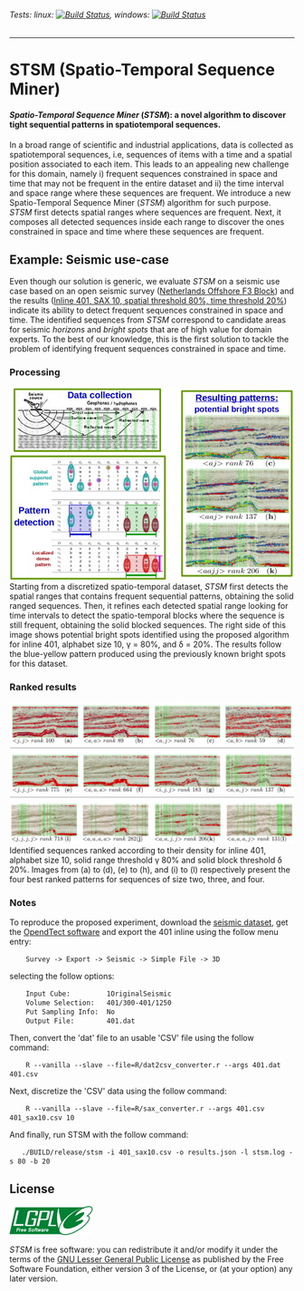 ###### *Tests:* linux: [![Build Status](https://travis-ci.org/campisano/STSM.svg?branch=master "Linux build")](https://travis-ci.org/campisano/STSM), windows: [![Build Status](https://tea-ci.org/api/badges/campisano/STSM/status.svg "Windows build")](https://tea-ci.org/campisano/STSM)

---


# STSM (Spatio-Temporal Sequence Miner)

#### *Spatio-Temporal Sequence Miner* (*STSM*): a novel algorithm to discover tight sequential patterns in spatiotemporal sequences.

In a broad range of scientific and industrial applications, data is collected as spatiotemporal sequences, i.e, sequences of items with a time and a spatial position associated to each item. This leads to an appealing new challenge for this domain, namely i) frequent sequences constrained in space and time that may not be frequent in the entire dataset and ii) the time interval and space range where these sequences are frequent. We introduce a new Spatio-Temporal Sequence Miner (*STSM*) algorithm for such purpose. *STSM* first detects spatial ranges where sequences are frequent. Next, it composes all detected sequences inside each range to discover the ones constrained in space and time where these sequences are frequent.

## Example: Seismic use-case

Even though our solution is generic, we evaluate *STSM* on a seismic use case based on an open seismic survey ([Netherlands Offshore F3 Block](http://opendtect.org/osr/pmwiki.php/Main/NetherlandsOffshoreF3BlockComplete4GB "OpendTect website")) and the results ([Inline 401, SAX 10, spatial threshold 80%, time threshold 20%](http://aldebaran.eic.cefet-rj.br/seismic/results/inline-401_orientation-original/sax-10/img/spatial-80/block-20/stretch-0/ "Seismic use-case results")) indicate its ability to detect frequent sequences constrained in space and time. The identified sequences from *STSM* correspond to candidate areas for seismic *horizons* and *bright spots* that are of high value for domain experts. To the best of our knowledge, this is the first solution to tackle the problem of identifying frequent sequences constrained in space and time.

### Processing

![Alt text](/doc/README.md/seismic_use_case.jpg?raw=true "Seismic use-case processing")
Starting from a discretized spatio-temporal dataset, *STSM* first detects the spatial ranges that contains frequent sequential patterns, obtaining the solid ranged sequences. Then, it refines each detected spatial range looking for time intervals to detect the spatio-temporal blocks where the sequence is still frequent, obtaining the solid blocked sequences. The right side of this image shows potential bright spots identified using the proposed algorithm for inline 401, alphabet size 10, γ = 80%, and δ = 20%. The results follow the blue-yellow pattern produced using the previously known bright spots for this dataset.

### Ranked results

![Alt text](/doc/README.md/best_ranked_patterns.jpg?raw=true "Seismic best ranked results")
Identified sequences ranked according to their density for inline 401, alphabet size 10, solid range threshold γ 80% and solid block threshold δ 20%. Images from (a) to (d), (e) to (h), and (i) to (l) respectively present the four best ranked patterns for sequences of size two, three, and four.

### Notes

To reproduce the proposed experiment, download the [seismic dataset](https://opendtect.org/osr/pmwiki.php/Main/NetherlandsOffshoreF3BlockComplete4GB), get the [OpendTect software](https://dgbes.com/index.php/download) and export the 401 inline using the follow menu entry:
```
    Survey -> Export -> Seismic -> Simple File -> 3D
```

selecting the follow options:
```
    Input Cube:         1OriginalSeismic
    Volume Selection:   401/300-401/1250
    Put Sampling Info:  No
    Output File:        401.dat
```

Then, convert the 'dat' file to an usable 'CSV' file using the follow command:
```
    R --vanilla --slave --file=R/dat2csv_converter.r --args 401.dat 401.csv
```

Next, discretize the 'CSV' data using the follow command:
```
    R --vanilla --slave --file=R/sax_converter.r --args 401.csv 401_sax10.csv 10
```

And finally, run STSM with the follow command:
```
   ./BUILD/release/stsm -i 401_sax10.csv -o results.json -l stsm.log -s 80 -b 20
```

## License

![Alt text](/doc/README.md/COPYING.png?raw=true "License")

*STSM* is free software: you can redistribute it and/or modify it under the terms of the [GNU Lesser General Public License](https://www.gnu.org/licenses/lgpl.html) as published by the Free Software Foundation, either version 3 of the License, or (at your option) any later version.
